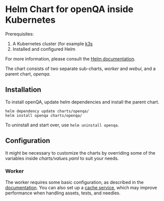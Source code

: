 # Helm Chart for openQA inside Kubernetes

Prerequisites:

1. A Kubernetes cluster (for example [k3s](https://docs.k3s.io/)
2. Installed and configured Helm

For more information, please consult the [Helm
documentation](https://helm.sh/docs).

The chart consists of two separate sub-charts, _worker_ and _webui_, and
a parent chart, _openqa_.

## Installation

To install openQA, update helm dependencies and install the parent chart.

```
helm dependency update charts/openqa/
helm install openqa charts/openqa/
```

To uninstall and start over, use `helm uninstall openqa`.

## Configuration

It might be necessary to customize the charts by overriding some of the
variables inside _charts/values.yaml_ to suit your needs.

### Worker

The worker requires some basic configuration, as described in the
[documentation](http://open.qa/docs/#_run_openqa_workers). You can also set up
a [cache service](http://open.qa/docs/#asset-caching), which may improve
performance when handling assets, tests, and needles.
